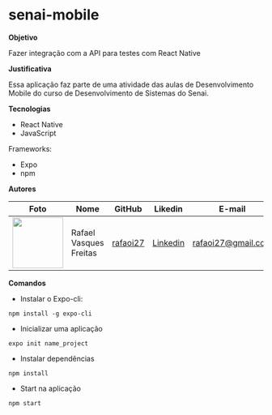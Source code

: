 # senai-mobile
 
**Objetivo**

Fazer integração com a API para testes com React Native

**Justificativa**

Essa aplicação faz parte de uma atividade das aulas de Desenvolvimento Mobile do curso de Desenvolvimento de Sistemas do Senai.

**Tecnologias**

- React Native
- JavaScript

Frameworks:

- Expo
- npm

**Autores**

Foto | Nome | GitHub | Likedin | E-mail
---- | ---- | ------ | ------- | ------
<img src="" width="100px"> | Rafael Vasques Freitas | [rafaoi27](https://github.com/rafaoi27) | [Linkedin](https://www.linkedin.com/in/rafael-vasques-068339195/) | rafaoi27@gmail.com


**Comandos**

* Instalar o Expo-cli:

`npm install -g expo-cli`

* Inicializar uma aplicação

`expo init name_project`

* Instalar dependências

`npm install`

* Start na aplicação

`npm start`